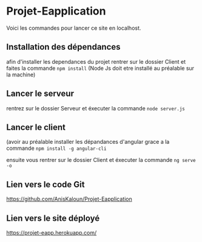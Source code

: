 # Projet-Eapplication

Voici les commandes pour lancer ce site en localhost.

## Installation des dépendances 
afin d'installer les dependances du projet rentrer sur le dossier Client et faites la commande `npm install` (Node Js doit etre installé au préalable sur la machine)

## Lancer le serveur
rentrez sur le dossier Serveur et éxecuter la commande `node server.js`

## Lancer le client

(avoir au préalable installer les dépandances d'angular grace a la commande `npm install -g angular-cli`

ensuite vous rentrer sur le dossier Client et éxecuter la commande `ng serve -o`

## Lien vers le code Git

https://github.com/AnisKaloun/Projet-Eapplication

## Lien vers le site déployé

https://projet-eapp.herokuapp.com/
